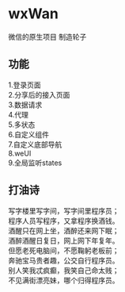 # wxWan
微信的原生项目
制造轮子 

## 功能
1.登录页面<br />
2.分享后的接入页面<br />
3.数据请求<br />
4.代理<br />
5.多状态<br />
6.自定义组件<br />
7.自定义底部导航<br />
8.weUI<br />
9.全局监听states<br />

## 打油诗
写字楼里写字间，写字间里程序员；<br /> 
程序人员写程序，又拿程序换酒钱。<br />
酒醒只在网上坐，酒醉还来网下眠；<br />
酒醉酒醒日复日，网上网下年复年。<br /> 
但愿老死电脑间，不愿鞠躬老板前；<br /> 
奔驰宝马贵者趣，公交自行程序员。<br /> 
别人笑我忒疯癫，我笑自己命太贱；<br /> 
不见满街漂亮妹，哪个归得程序员。<br />

